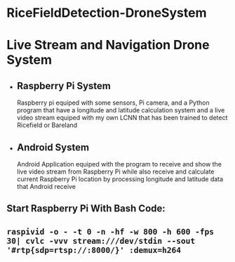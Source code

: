 # RiceFieldDetection-DroneSystem

<h1>Live Stream and Navigation Drone System</h1>
<ul>
  <li>
    <h2>Raspberry Pi System</h2>
    <p>Raspberry pi equiped with some sensors, Pi camera, and a Python program that have a longitude and latitude calculation system 
      and a live video stream equiped with my own LCNN that has been trained to detect Ricefield or Bareland</p>
  </li>
  <li>
    <h2>Android System</h2>
    <p>Android Application equiped with the program to receive and show the live video stream from Raspberry Pi while also receive and
    calculate current Raspberry Pi location by processing longitude and latitude data that Android receive</p>
  </li>
</ul>

<h2>Start Raspberry Pi With Bash Code:<h2>
<code>raspivid -o - -t 0 -n -hf -w 800 -h 600 -fps 30| cvlc -vvv stream:///dev/stdin --sout '#rtp{sdp=rtsp://:8000/}' :demux=h264</code>
